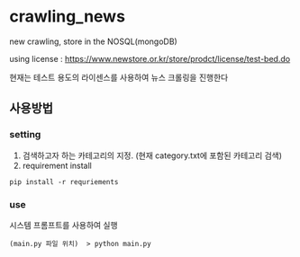 # crawling_news
new crawling, store in the NOSQL(mongoDB)

using license : https://www.newstore.or.kr/store/prodct/license/test-bed.do

현재는 테스트 용도의 라이센스를 사용하여 뉴스 크롤링을 진행한다

## 사용방법
### setting
  1. 검색하고자 하는 카테고리의 지정. (현재 category.txt에 포함된 카테고리 검색)
  2. requirement install

  ```
  pip install -r requriements
  ```

### use
  시스템 프롬프트를 사용하여 실행
  ```
  (main.py 파일 위치)  > python main.py
  ```